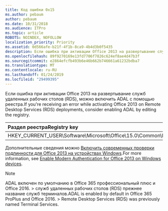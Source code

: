 ```yaml
---
title: Код ошибки 0x15
ms.author: pebaum
author: pebaum
ms.date: 10/31/2018
ms.audience: ITPro
ms.topic: article
ROBOTS: NOINDEX, NOFOLLOW
localization_priority: Priority
ms.assetid: 0d566afe-b21f-4f1b-8ca9-4b4d3b0f5435
description: Если ошибка при активации Office 2013 на развертывание служб удаленных рабочих столов (RDS), можно включить ADAL с помощью реестра.
ms.openlocfilehash: 89f9270169e13fd7706f7826c624ef8ae4d47b3f
ms.sourcegitcommit: e2864efcfb493b6e46b662b746661a61232bdba7
ms.translationtype: MT
ms.contentlocale: ru-RU
ms.lasthandoff: 01/24/2019
ms.locfileid: "29499395"
---
```

<span data-ttu-id="e1a5f-103">Если ошибка при активации Office 2013 на развертывание служб удаленных рабочих столов (RDS), можно включить ADAL с помощью реестра.</span><span class="sxs-lookup"><span data-stu-id="e1a5f-103">If you're receiving an error while activating Office 2013 on Remote Desktop Services (RDS) deployments, consider enabling ADAL by editing the registry.</span></span> 
  
|<span data-ttu-id="e1a5f-104">**Раздел реестра**</span><span class="sxs-lookup"><span data-stu-id="e1a5f-104">**Registry key**</span></span>|<span data-ttu-id="e1a5f-105">**Тип**</span><span class="sxs-lookup"><span data-stu-id="e1a5f-105">**Type**</span></span>|<span data-ttu-id="e1a5f-106">**Значение**</span><span class="sxs-lookup"><span data-stu-id="e1a5f-106">**Value**</span></span>|
|:-----|:-----|:-----|
|<span data-ttu-id="e1a5f-107">HKEY_CURRENT_USER\Software\Microsoft\Office\15.0\Common\Identity\EnableADAL</span><span class="sxs-lookup"><span data-stu-id="e1a5f-107">HKEY_CURRENT_USER\Software\Microsoft\Office\15.0\Common\Identity\EnableADAL</span></span>  <br/> |<span data-ttu-id="e1a5f-108">REG_DWORD</span><span class="sxs-lookup"><span data-stu-id="e1a5f-108">REG_DWORD</span></span>  <br/> |<span data-ttu-id="e1a5f-109">^1</span><span class="sxs-lookup"><span data-stu-id="e1a5f-109">1</span></span>  <br/> |
   
<span data-ttu-id="e1a5f-110">Дополнительные сведения можно [Включить современных проверки подлинности для Office 2013 на устройствах Windows](https://docs.microsoft.com/office365/admin/security-and-compliance/enable-modern-authentication).</span><span class="sxs-lookup"><span data-stu-id="e1a5f-110">For more information, see [Enable Modern Authentication for Office 2013 on Windows devices](https://docs.microsoft.com/office365/admin/security-and-compliance/enable-modern-authentication).</span></span>
  
> [!NOTE]
>  <span data-ttu-id="e1a5f-p101">ADAL включен по умолчанию в Office 365 профессиональный плюс и Office 2016. > служб удаленных рабочих столов (RDS) прежнее название служб терминалов.</span><span class="sxs-lookup"><span data-stu-id="e1a5f-p101">ADAL is enabled by default in Office 365 ProPlus and Office 2016. >  Remote Desktop Services (RDS) was previously named Terminal Services.</span></span> 
  

